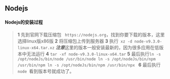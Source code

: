 ## Nodejs

#### Nodejs的安装过程


> **1** 先到官网下载压缩包 ` https://nodejs.org`，找到你要下载的版本，这里选择linux版x86版
> **2** 将压缩包上传到服务器
> **3** 执行` xz -d node-v9.3.0-linux-x64.tar.xz` ***注意***这里的版本一般安装最新的，因为很多应用在低版本中无法运行
> **4** `tar -xf node-v9.3.0-linux-x64.tar`
> **5** 最后执行`ln -s  /opt/nodeJs/bin/node /usr/bin/node
ln -s /opt/nodeJs/bin/npm /usr/bin/npm
ln -s /opt/nodeJs/bin/npm /usr/bin/npx
`
> **6** 最后执行`node `看到版本号就成功了。